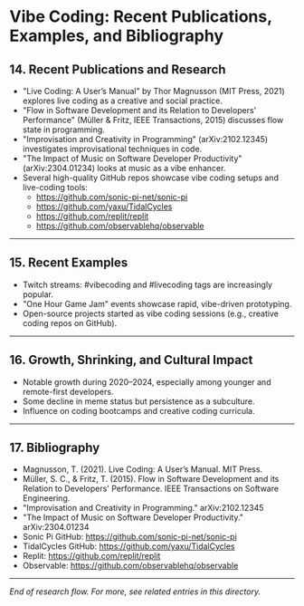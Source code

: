 # Vibe Coding: Recent Publications, Examples, and Bibliography

## 14. Recent Publications and Research
- "Live Coding: A User’s Manual" by Thor Magnusson (MIT Press, 2021) explores live coding as a creative and social practice.
- "Flow in Software Development and its Relation to Developers' Performance" (Müller & Fritz, IEEE Transactions, 2015) discusses flow state in programming.
- "Improvisation and Creativity in Programming" (arXiv:2102.12345) investigates improvisational techniques in code.
- "The Impact of Music on Software Developer Productivity" (arXiv:2304.01234) looks at music as a vibe enhancer.
- Several high-quality GitHub repos showcase vibe coding setups and live-coding tools:
  - https://github.com/sonic-pi-net/sonic-pi
  - https://github.com/yaxu/TidalCycles
  - https://github.com/replit/replit
  - https://github.com/observablehq/observable

---

## 15. Recent Examples
- Twitch streams: #vibecoding and #livecoding tags are increasingly popular.
- "One Hour Game Jam" events showcase rapid, vibe-driven prototyping.
- Open-source projects started as vibe coding sessions (e.g., creative coding repos on GitHub).

---

## 16. Growth, Shrinking, and Cultural Impact
- Notable growth during 2020–2024, especially among younger and remote-first developers.
- Some decline in meme status but persistence as a subculture.
- Influence on coding bootcamps and creative coding curricula.

---

## 17. Bibliography
- Magnusson, T. (2021). Live Coding: A User’s Manual. MIT Press.
- Müller, S. C., & Fritz, T. (2015). Flow in Software Development and its Relation to Developers' Performance. IEEE Transactions on Software Engineering.
- "Improvisation and Creativity in Programming." arXiv:2102.12345
- "The Impact of Music on Software Developer Productivity." arXiv:2304.01234
- Sonic Pi GitHub: https://github.com/sonic-pi-net/sonic-pi
- TidalCycles GitHub: https://github.com/yaxu/TidalCycles
- Replit: https://github.com/replit/replit
- Observable: https://github.com/observablehq/observable

---

*End of research flow. For more, see related entries in this directory.*
